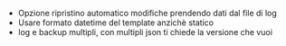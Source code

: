 - Opzione ripristino automatico modifiche prendendo dati dal file di log
- Usare formato datetime del template anzichè statico
- log e backup multipli, con multipli json ti chiede la versione che vuoi